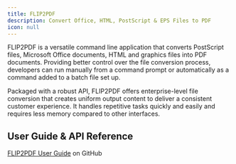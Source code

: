 ```yaml
---
title: FLIP2PDF
description: Convert Office, HTML, PostScript & EPS Files to PDF
icon: null
---
```


FLIP2PDF is a versatile command line application that converts PostScript files, Microsoft Office documents, HTML and graphics files into PDF documents. Providing better control over the file conversion process, developers can run manually from a command prompt or automatically as a command added to a batch file set up. 

Packaged with a robust API, FLIP2PDF offers enterprise-level file conversion that creates uniform output content to deliver a consistent customer experience. It handles repetitive tasks quickly and easily and requires less memory compared to other interfaces. 

## User Guide & API Reference

[FLIP2PDF User Guide](https://github.com/datalogics/datalogics.github.io/blob/c600730629950fc9714bcda9ce7fafc31b8eaac4/FLIP2PDF/FLIP2PDF.pdf) on GitHub
